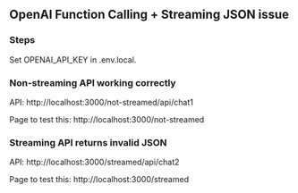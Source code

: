 ## OpenAI Function Calling + Streaming JSON issue

### Steps 
Set OPENAI_API_KEY in .env.local.

### Non-streaming API working correctly

API: http://localhost:3000/not-streamed/api/chat1

Page to test this: http://localhost:3000/not-streamed 


### Streaming API returns invalid JSON

API: http://localhost:3000/streamed/api/chat2

Page to test this: http://localhost:3000/streamed 


